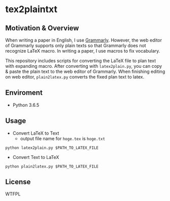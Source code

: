 # tex2plaintxt
## Motivation & Overview
When writing a paper in English, I use [Grammarly](https://grammarly.com/). However, the web editor of Grammarly supports only plain texts so that Grammarly does not recognize LaTeX macro. In writing a paper, I use macros to fix vocabulary.

This repository includes scripts for converting the LaTeX file to plan text with expanding macro. After converting with `latex2plain.py`, you can copy & paste the plain text to the web editor of Grammarly. When finishing editing on web editor, `plain2latex.py` converts the fixed plan text to latex.

## Enviroment
- Python 3.6.5
## Usage
- Convert LaTeX to Text
    - output file name for `hoge.tex` is `hoge.txt` 
```
python latex2plain.py $PATH_TO_LATEX_FILE
```
- Convert Text to LaTeX
```
python plain2latex.py $PATH_TO_LATEX_FILE
```

## License
WTFPL

